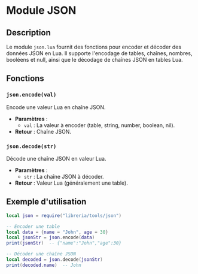 # Module JSON

## Description
Le module `json.lua` fournit des fonctions pour encoder et décoder des données JSON en Lua. Il supporte l'encodage de tables, chaînes, nombres, booléens et null, ainsi que le décodage de chaînes JSON en tables Lua.

## Fonctions
### `json.encode(val)`
Encode une valeur Lua en chaîne JSON.
- **Paramètres** :
  - `val` : La valeur à encoder (table, string, number, boolean, nil).
- **Retour** : Chaîne JSON.

### `json.decode(str)`
Décode une chaîne JSON en valeur Lua.
- **Paramètres** :
  - `str` : La chaîne JSON à décoder.
- **Retour** : Valeur Lua (généralement une table).

## Exemple d'utilisation
```lua
local json = require("libreria/tools/json")

-- Encoder une table
local data = {name = "John", age = 30}
local jsonStr = json.encode(data)
print(jsonStr)  -- {"name":"John","age":30}

-- Décoder une chaîne JSON
local decoded = json.decode(jsonStr)
print(decoded.name)  -- John
```
